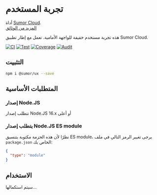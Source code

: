 # تجربة المستخدم

أداة [Sumor Cloud](https://sumor.cloud).  
[المزيد من الوثائق](https://sumor.cloud/ux)

هذه تجربة مستخدم خفيفة للواجهة الأمامية. تعمل مع إطار تطبيق Sumor Cloud.

[![CI](https://github.com/sumor-cloud/ux/actions/workflows/ci.yml/badge.svg)](https://github.com/sumor-cloud/ux/actions/workflows/ci.yml)
[![Test](https://github.com/sumor-cloud/ux/actions/workflows/ut.yml/badge.svg)](https://github.com/sumor-cloud/ux/actions/workflows/ut.yml)
[![Coverage](https://github.com/sumor-cloud/ux/actions/workflows/coverage.yml/badge.svg)](https://github.com/sumor-cloud/ux/actions/workflows/coverage.yml)
[![Audit](https://github.com/sumor-cloud/ux/actions/workflows/audit.yml/badge.svg)](https://github.com/sumor-cloud/ux/actions/workflows/audit.yml)

## التثبيت

```bash
npm i @sumor/ux --save
```

## المتطلبات الأساسية

### إصدار Node.JS

تتطلب إصدار Node.JS 16.x أو أعلى

### يتطلب إصدار Node.JS ES module

نظرًا لأن هذه الحزمة مكتوبة بتنسيق ES module،
يرجى تغيير الرمز التالي في ملف `package.json` الخاص بك:

```json
{
  "type": "module"
}
```

## الاستخدام

سيتم استكمالها...
